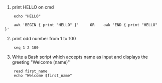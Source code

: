 1. print HELLO on cmd
```
    echo "HELLO" 
```
```
    awk 'BEGIN { print "HELLO" }'     OR    awk 'END { print "HELLO" }'
```

2. print odd number from 1 to 100
```
    seq 1 2 100
```
3. Write a Bash script which accepts  name as input and displays the greeting "Welcome (name)"
```
    read first_name
    echo "Welcome $first_name"
```